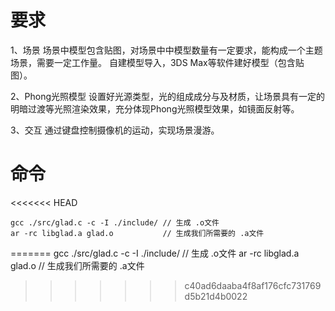 
# 要求

1、场景
场景中模型包含贴图，对场景中中模型数量有一定要求，能构成一个主题场景，需要一定工作量。
自建模型导入，3DS Max等软件建好模型（包含贴图）。

2、Phong光照模型
设置好光源类型，光的组成成分与及材质，让场景具有一定的明暗过渡等光照渲染效果，充分体现Phong光照模型效果，如镜面反射等。

3、交互
通过键盘控制摄像机的运动，实现场景漫游。

# 命令

<<<<<<< HEAD
``` shell
gcc ./src/glad.c -c -I ./include/ // 生成 .o文件
ar -rc libglad.a glad.o           // 生成我们所需要的 .a文件
```
=======
gcc ./src/glad.c -c -I ./include/ // 生成 .o文件
ar -rc libglad.a glad.o           // 生成我们所需要的 .a文件
>>>>>>> c40ad6daaba4f8af176cfc731769d5b21d4b0022
